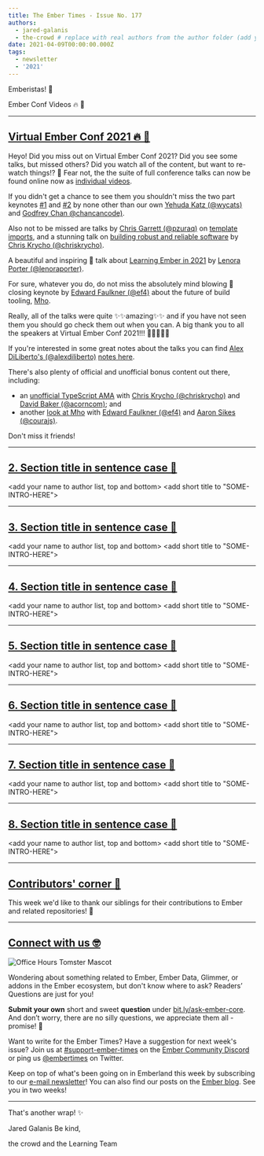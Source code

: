 ```yaml
---
title: The Ember Times - Issue No. 177
authors:
  - jared-galanis
  - the-crowd # replace with real authors from the author folder (add yourself if you're not there)
date: 2021-04-09T00:00:00.000Z
tags:
  - newsletter
  - '2021'
---
```


<SAYING-HELLO-IN-YOUR-FAVORITE-LANGUAGE> Emberistas! 🐹

<SOME-INTRO-HERE-TO-KEEP-THEM-SUBSCRIBERS-READING>

Ember Conf Videos 🔥 📼

---

## [Virtual Ember Conf 2021 🔥 📼](https://www.youtube.com/playlist?list=PL4eq2DPpyBbkc3vz8_N4xkeboowQcPQbK)

Heyo! Did you miss out on Virtual Ember Conf 2021? Did you see some talks, but missed others? Did you watch all of the content, but want to re-watch things!? 👀 Fear not, the the suite of full conference talks can now be found online now as [individual videos](https://www.youtube.com/playlist?list=PL4eq2DPpyBbkc3vz8_N4xkeboowQcPQbK).

If you didn't get a chance to see them you shouldn't miss the two part keynotes [#1](https://www.youtube.com/watch?v=pJPUQQQ9QDg&list=PL4eq2DPpyBbkc3vz8_N4xkeboowQcPQbK&index=10) and [#2](https://www.youtube.com/watch?v=1Z6cLV2licU&list=PL4eq2DPpyBbkc3vz8_N4xkeboowQcPQbK&index=11) by none other than our own [Yehuda Katz (@wycats)](https://github.com/wycats) and [Godfrey Chan @chancancode)](https://github.com/chancancode).

Also not to be missed are talks by [Chris Garrett (@pzuraq)](https://github.com/pzuraq) on [template imports](https://www.youtube.com/watch?v=oQZJU7WDCZE&list=PL4eq2DPpyBbkc3vz8_N4xkeboowQcPQbK&index=5), and a stunning talk on [building robust and reliable software](https://www.youtube.com/watch?v=Mt7v-VbFjxk&list=PL4eq2DPpyBbkc3vz8_N4xkeboowQcPQbK&index=15) by [Chris Krycho (@chriskrycho)](https://github.com/chriskrycho).

A beautiful and inspiring 💖 talk about [Learning Ember in 2021](https://www.youtube.com/watch?v=MJ1t1K5r_gQ&list=PL4eq2DPpyBbkc3vz8_N4xkeboowQcPQbK&index=16) by [Lenora Porter (@lenoraporter)](https://github.com/lenoraporter).

For sure, whatever you do, do not miss the absolutely mind blowing 🤯 closing keynote by [Edward Faulkner (@ef4)](https://github.com/ef4) about the future of build tooling, [Mho](https://www.youtube.com/watch?v=09USvAy7w9g&list=PL4eq2DPpyBbkc3vz8_N4xkeboowQcPQbK&index=23).

Really, all of the talks were quite ✨✨amazing✨✨ and if you have not seen them you should go check them out when you can. A big thank you to all the speakers at Virtual Ember Conf 2021!!! 🧡💛💜💙💚

If you're interested in some great notes about the talks you can find [Alex DiLiberto's (@alexdiliberto)](https://github.com/alexdiliberto) [notes here](https://alexdiliberto.com/posts/emberconf-2021-notes/).

There's also plenty of official and unofficial bonus content out there, including:

- an [unofficial TypeScript AMA](https://www.youtube.com/watch?v=CXv55zFcJdI) with [Chris Krycho (@chriskrycho)](https://github.com/chriskrycho) and  [David Baker (@acorncom)](https://github.com/acorncom); and
- another [look at Mho](https://twitter.com/courajs/status/1379477838420713474) with [Edward Faulkner (@ef4)](https://github.com/ef4) and [Aaron Sikes (@courajs)](https://github.com/courajs).

 Don't miss it friends!

---

## [2. Section title in sentence case 🐹](section-url)

<change section title emoji>
<consider adding some bold to your paragraph>
<add the contributor in the post in format "FirstName LastName (@githubUserName)" linked to their GitHub account>
<please include link to external article/repo/etc in paragraph / body text, not just header title above>

<add your name to author list, top and bottom>
<add short title to "SOME-INTRO-HERE">

---

## [3. Section title in sentence case 🐹](section-url)

<change section title emoji>
<consider adding some bold to your paragraph>
<add the contributor in the post in format "FirstName LastName (@githubUserName)" linked to their GitHub account>
<please include link to external article/repo/etc in paragraph / body text, not just header title above>

<add your name to author list, top and bottom>
<add short title to "SOME-INTRO-HERE">

---

## [4. Section title in sentence case 🐹](section-url)

<change section title emoji>
<consider adding some bold to your paragraph>
<add the contributor in the post in format "FirstName LastName (@githubUserName)" linked to their GitHub account>
<please include link to external article/repo/etc in paragraph / body text, not just header title above>

<add your name to author list, top and bottom>
<add short title to "SOME-INTRO-HERE">

---

## [5. Section title in sentence case 🐹](section-url)

<change section title emoji>
<consider adding some bold to your paragraph>
<add the contributor in the post in format "FirstName LastName (@githubUserName)" linked to their GitHub account>
<please include link to external article/repo/etc in paragraph / body text, not just header title above>

<add your name to author list, top and bottom>
<add short title to "SOME-INTRO-HERE">

---

## [6. Section title in sentence case 🐹](section-url)

<change section title emoji>
<consider adding some bold to your paragraph>
<add the contributor in the post in format "FirstName LastName (@githubUserName)" linked to their GitHub account>
<please include link to external article/repo/etc in paragraph / body text, not just header title above>

<add your name to author list, top and bottom>
<add short title to "SOME-INTRO-HERE">

---

## [7. Section title in sentence case 🐹](section-url)

<change section title emoji>
<consider adding some bold to your paragraph>
<add the contributor in the post in format "FirstName LastName (@githubUserName)" linked to their GitHub account>
<please include link to external article/repo/etc in paragraph / body text, not just header title above>

<add your name to author list, top and bottom>
<add short title to "SOME-INTRO-HERE">

---

## [8. Section title in sentence case 🐹](section-url)

<change section title emoji>
<consider adding some bold to your paragraph>
<add the contributor in the post in format "FirstName LastName (@githubUserName)" linked to their GitHub account>
<please include link to external article/repo/etc in paragraph / body text, not just header title above>

<add your name to author list, top and bottom>
<add short title to "SOME-INTRO-HERE">

---

## [Contributors' corner 👏](https://guides.emberjs.com/release/contributing/repositories/)

<p>This week we'd like to thank our siblings for their contributions to Ember and related repositories! 💖</p>

---

## [Connect with us 🤓](https://docs.google.com/forms/d/e/1FAIpQLScqu7Lw_9cIkRtAiXKitgkAo4xX_pV1pdCfMJgIr6Py1V-9Og/viewform)

<div class="blog-row">
  <img class="float-right small transparent padded" alt="Office Hours Tomster Mascot" title="Readers' Questions" src="/images/tomsters/officehours.png" />

  <p>Wondering about something related to Ember, Ember Data, Glimmer, or addons in the Ember ecosystem, but don't know where to ask? Readers’ Questions are just for you!</p>

  <p><strong>Submit your own</strong> short and sweet <strong>question</strong> under <a href="https://bit.ly/ask-ember-core" target="rq">bit.ly/ask-ember-core</a>. And don’t worry, there are no silly questions, we appreciate them all - promise! 🤞</p>

  <p>Want to write for the Ember Times? Have a suggestion for next week's issue? Join us at <a href="https://discordapp.com/channels/480462759797063690/485450546887786506">#support-ember-times</a> on the <a href="https://discord.gg/emberjs">Ember Community Discord</a> or ping us <a href="https://twitter.com/embertimes">@embertimes</a> on Twitter.</p>

  <p>Keep on top of what's been going on in Emberland this week by subscribing to our <a href="https://embertimes.substack.com/">e-mail newsletter</a>! You can also find our posts on the <a href="https://blog.emberjs.com/tag/newsletter">Ember blog</a>. See you in two weeks!</p>
</div>

---

That's another wrap! ✨

Jared Galanis Be kind,

the crowd and the Learning Team
